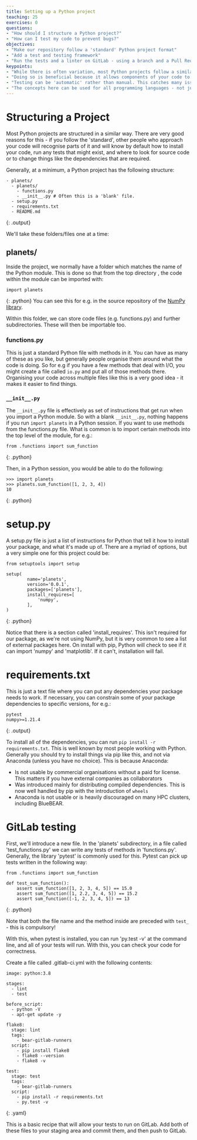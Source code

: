 ```yaml
---
title: Setting up a Python project
teaching: 25
exercises: 0
questions:
- "How should I structure a Python project?"
- "How can I test my code to prevent bugs?"
objectives:
- "Make our repository follow a 'standard' Python project format"
- "Add a test and testing framework"
- "Run the tests and a linter on GitLab - using a branch and a Pull Request"
keypoints:
- "While there is often variation, most Python projects follow a similar structure for their code"
- "Doing so is beneficial because it allows components of your code to be reused more easily by yourself and others"
- "Testing can be 'automatic' rather than manual. This catches many issues before they become a problem - this is continuous integration"
- "The concepts here can be used for all programming languages - not just Python - and are pretty much universally used by professional software developers"
---
```


# Structuring a Project
Most Python projects are structured in a similar way. There are very good reasons for this - if you follow the 'standard', other people who approach your code will recognise parts of it and will know by default how to install your code, run any tests that might exist, and where to look for source code or to change things like the dependencies that are required.
 
Generally, at a minimum, a Python project has the following structure:

~~~
- planets/
  - planets/
    - functions.py
    - __init__.py # Often this is a 'blank' file.
  - setup.py
  - requirements.txt
  - README.md
~~~
{: .output}

We'll take these folders/files one at a time:

## planets/
Inside the project, we normally have a folder which matches the name of the Python module. This is done so that from the top directory , the code within the module can be imported with:
~~~
import planets
~~~
{: .python}
You can see this for e.g. in the source repository of the [NumPy library](https://github.com/numpy/numpy).

Within this folder, we can store code files (e.g. functions.py) and further subdirectories. These will then be importable too.

### functions.py

This is just a standard Python file with methods in it. You can have as many of these as you like, but generally people organise them around what the code is doing. So for e.g if you have a few methods that deal with I/O, you might create a file called `io.py` and put all of those methods there. Organising your code across multiple files like this is a very good idea - it makes it easier to find things.

### `__init__.py`
The `__init__.py` file is effectively as set of instructions that get run when you import a Python module. So with a blank `__init__.py`, nothing happens if you run `import planets` in a Python session. If you want to use methods from the functions.py file. What is common is to import certain methods into the top level of the module, for e.g.:

~~~
from .functions import sum_function
~~~
{: .python}

Then, in a Python session, you would be able to do the following:

~~~
>>> import planets
>>> planets.sum_function([1, 2, 3, 4])
10
~~~
{: .python}

# setup.py

A setup.py file is just a list of instructions for Python that tell it how to install your package, and what it's made up of. There are a myriad of options, but a very simple one for this project could be:

~~~
from setuptools import setup

setup(
        name='planets',
        version='0.0.1',
        packages=['planets'],
        install_requires=[
            'numpy',
        ],
)
~~~
{: .python}

Notice that there is a section called 'install_requires'. This isn't required for our package, as we're not using NumPy, but it is very common to see a list of external packages here. On install with pip, Python will check to see if it can import 'numpy' and 'matplotlib'. If it can't, installation will fail.

# requirements.txt

This is just a text file where you can put any dependencies your package needs to work. If necessary, you can constrain some of your package dependencies to specific versions, for e.g.:

~~~
pytest
numpy>=1.21.4
~~~
{: .output}

To install all of the dependencies, you can run `pip install -r requirements.txt`. This is well known by most people working with Python. Generally you should try to install things via pip like this, and not via Anaconda (unless you have no choice). This is because Anaconda:
* Is not usable by commercial organisations without a paid for license. This matters if you have external companies as collaborators
* Was introduced mainly for distributing compiled dependencies. This is now well handled by pip with the introduction of `wheels`
* Anaconda is not usable or is heavily discouraged on many HPC clusters, including BlueBEAR.

# GitLab testing

First, we'll introduce a new file. In the 'planets' subdirectory, in a file called 'test_functions.py' we can write any tests of methods in 'functions.py'. Generally, the library 'pytest' is commonly used for this. Pytest can pick up tests written in the following way:

~~~
from .functions import sum_function

def test_sum_function():
    assert sum_function([1, 2, 3, 4, 5]) == 15.0
    assert sum_function([1, 2.2, 3, 4, 5]) == 15.2
    assert sum_function([-1, 2, 3, 4, 5]) == 13
~~~
{: .python}

Note that both the file name and the method inside are preceded with `test_` - this is compulsory!

With this, when pytest is installed, you can run 'py.test -v' at the command line, and all of your tests will run. With this, you can check your code for correctness.

Create a file called .gitlab-ci.yml with the following contents:
~~~
image: python:3.8

stages:
  - lint
  - test

before_script:
  - python -V
  - apt-get update -y

flake8:
  stage: lint
  tags:
    - bear-gitlab-runners
  script:
    - pip install flake8
    - flake8 --version
    - flake8 -v

test:
  stage: test
  tags:
    - bear-gitlab-runners
  script:
    - pip install -r requirements.txt
    - py.test -v
~~~
{: .yaml}

This is a basic recipe that will allow your tests to run on GitLab. Add both of these files to your staging area and commit them, and then push to GitLab.